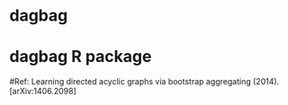 # dagbag
# dagbag R package
#Ref: Learning directed acyclic graphs via bootstrap aggregating (2014). [arXiv:1406.2098]
